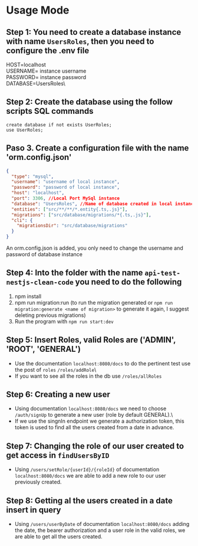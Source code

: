 # Usage Mode

## Step 1: You need to create a database instance with name `UsersRoles`, then you need to configure the .env file

HOST=localhost\
USERNAME= instance username\
PASSWORD= instance password\
DATABASE=UsersRoles\

## Step 2: Create the database using the follow scripts SQL commands

`create database if not exists UserRoles;`\
`use UserRoles;`

## Paso 3. Create a configuration file with the name 'orm.config.json'

```json
{
  "type": "mysql",
  "username": "username of local instance",
  "password": "password of local instance",
  "host": "localhost",
  "port": 3306, //Local Port MySql instance
  "database": "UsersRoles", //Name of database created in local instance
  "entities": ["src/**/**/*.entity{.ts,.js}"],
  "migrations": ["src/database/migrations/*{.ts,.js}"],
  "cli": {
    "migrationsDir": "src/database/migrations"
  }
}
```

An orm.config.json is added, you only need to change the username and password of database instance

## Step 4: Into the folder with the name `api-test-nestjs-clean-code` you need to do the following

1. npm install
2. npm run migration:run (to run the migration generated or `npm run migration:generate <name of migration>` to generate it again, I suggest deleting previous migrations)
3. Run the program with `npm run start:dev`

## Step 5: Insert Roles, valid Roles are ('ADMIN', 'ROOT', 'GENERAL')

- Use the documentation `localhost:8080/docs` to do the pertinent test use the post of `roles` `/roles/addRole`\
- If you want to see all the roles in the db use `/roles/allRoles`

## Step 6: Creating a new user

- Using documentation `localhost:8080/docs` we need to choose `/auth/signUp` to generate a new user (role by default GENERAL).\
- If we use the singnIn endpoint we generate a authorization token, this token is used to find all the users created from a date in advance.

## Step 7: Changing the role of our user created to get access in `findUsersByID`

- Using `/users/setRole/{userId}/{roleId}` of documentation `localhost:8080/docs` we are able to add a new role to our user previously created.

## Step 8: Getting al the users created in a date insert in query

- Using `/users/userByDate` of documentation `localhost:8080/docs` adding the date, the bearer authorization and a user role in the valid roles, we are able to get all the users created.
